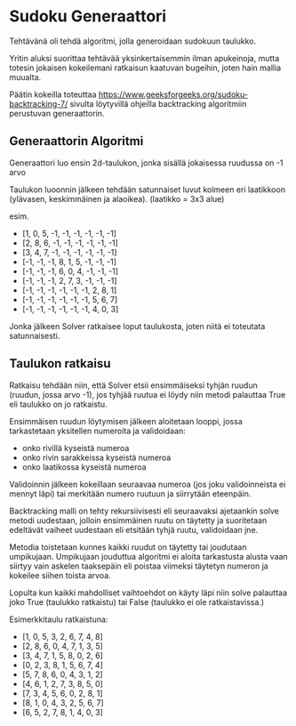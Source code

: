 # Sudoku Generaattori

Tehtävänä oli tehdä algoritmi, jolla generoidaan sudokuun taulukko.

Yritin aluksi suorittaa tehtävää yksinkertaisemmin ilman apukeinoja, mutta totesin jokaisen kokeilemani ratkaisun kaatuvan bugeihin, joten hain mallia muualta.

Päätin kokeilla toteuttaa https://www.geeksforgeeks.org/sudoku-backtracking-7/ sivulta löytyvillä ohjeilla backtracking algoritmiin perustuvan generaattorin.

## Generaattorin Algoritmi

Generaattori luo ensin 2d-taulukon, jonka sisällä jokaisessa ruudussa on -1 arvo

Taulukon luoonnin jälkeen tehdään satunnaiset luvut kolmeen eri laatikkoon (ylävasen, keskimmäinen ja alaoikea). (laatikko = 3x3 alue)

esim.
- [1, 0, 5, -1, -1, -1, -1, -1, -1]
- [2, 8, 6, -1, -1, -1, -1, -1, -1]
- [3, 4, 7, -1, -1, -1, -1, -1, -1]
- [-1, -1, -1, 8, 1, 5, -1, -1, -1]
- [-1, -1, -1, 6, 0, 4, -1, -1, -1]
- [-1, -1, -1, 2, 7, 3, -1, -1, -1]
- [-1, -1, -1, -1, -1, -1, 2, 8, 1]
- [-1, -1, -1, -1, -1, -1, 5, 6, 7]
- [-1, -1, -1, -1, -1, -1, 4, 0, 3]

Jonka jälkeen Solver ratkaisee loput taulukosta, joten niitä ei toteutata satunnaisesti.

## Taulukon ratkaisu

Ratkaisu tehdään niin, että Solver etsii ensimmäiseksi tyhjän ruudun (ruudun, jossa arvo -1), jos tyhjää ruutua ei löydy niin metodi palauttaa True eli taulukko on jo ratkaistu.

Ensimmäisen ruudun löytymisen jälkeen aloitetaan looppi, jossa tarkastetaan yksitellen numeroita ja validoidaan:
   
- onko rivillä kyseistä numeroa
- onko rivin sarakkeissa kyseistä numeroa
- onko laatikossa kyseistä numeroa

Validoinnin jälkeen kokeillaan seuraavaa numeroa (jos joku validoinneista ei mennyt läpi) tai merkitään numero ruutuun ja siirrytään eteenpäin.

Backtracking malli on tehty rekursiivisesti eli seuraavaksi ajetaankin solve metodi uudestaan, jolloin ensimmäinen ruutu on täytetty ja suoritetaan edeltävät vaiheet uudestaan eli etsitään tyhjä ruutu, validoidaan jne.

Metodia toistetaan kunnes kaikki ruudut on täytetty tai joudutaan umpikujaan. Umpikujaan jouduttua algoritmi ei aloita tarkastusta alusta vaan siirtyy vain askelen taaksepäin eli poistaa viimeksi täytetyn numeron ja kokeilee siihen toista arvoa.

Lopulta kun kaikki mahdolliset vaihtoehdot on käyty läpi niin solve palauttaa joko True (taulukko ratkaistu) tai False (taulukko ei ole ratkaistavissa.)

Esimerkkitaulu ratkaistuna:

- [1, 0, 5, 3, 2, 6, 7, 4, 8]
- [2, 8, 6, 0, 4, 7, 1, 3, 5]
- [3, 4, 7, 1, 5, 8, 0, 2, 6]
- [0, 2, 3, 8, 1, 5, 6, 7, 4]
- [5, 7, 8, 6, 0, 4, 3, 1, 2]
- [4, 6, 1, 2, 7, 3, 8, 5, 0]
- [7, 3, 4, 5, 6, 0, 2, 8, 1]
- [8, 1, 0, 4, 3, 2, 5, 6, 7]
- [6, 5, 2, 7, 8, 1, 4, 0, 3]